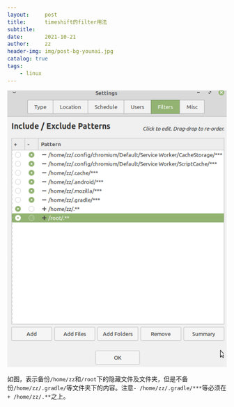```yaml
---
layout:     post
title:      timeshift的filter用法
subtitle:   
date:       2021-10-21
author:     zz
header-img: img/post-bg-younai.jpg
catalog: true
tags:
    - linux
---
```



![timeshift-filter sample](img/post-timeshift-filter.png)

如图，表示备份`/home/zz`和`/root`下的隐藏文件及文件夹，但是不备份`/home/zz/.gradle/`等文件夹下的内容。注意`- /home/zz/.gradle/***`等必须在`+ /home/zz/.**`之上。
